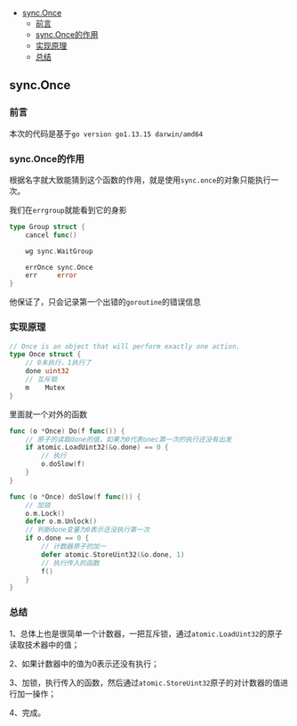 <!-- START doctoc generated TOC please keep comment here to allow auto update -->
<!-- DON'T EDIT THIS SECTION, INSTEAD RE-RUN doctoc TO UPDATE -->


- [sync.Once](#synconce)
  - [前言](#%E5%89%8D%E8%A8%80)
  - [sync.Once的作用](#synconce%E7%9A%84%E4%BD%9C%E7%94%A8)
  - [实现原理](#%E5%AE%9E%E7%8E%B0%E5%8E%9F%E7%90%86)
  - [总结](#%E6%80%BB%E7%BB%93)

<!-- END doctoc generated TOC please keep comment here to allow auto update -->

## sync.Once

### 前言

本次的代码是基于`go version go1.13.15 darwin/amd64` 

### sync.Once的作用

根据名字就大致能猜到这个函数的作用，就是使用`sync.once`的对象只能执行一次。  

我们在`errgroup`就能看到它的身影  

```go
type Group struct {
	cancel func()

	wg sync.WaitGroup

	errOnce sync.Once
	err     error
}
```

他保证了，只会记录第一个出错的`goroutine`的错误信息  

### 实现原理

```go
// Once is an object that will perform exactly one action.
type Once struct {
	// 0未执行，1执行了
	done uint32
	// 互斥锁
	m    Mutex
}
```

里面就一个对外的函数

```go
func (o *Once) Do(f func()) {
	// 原子的读取done的值，如果为0代表onec第一次的执行还没有出发
	if atomic.LoadUint32(&o.done) == 0 {
		// 执行
		o.doSlow(f)
	}
}

func (o *Once) doSlow(f func()) {
	// 加锁
	o.m.Lock()
	defer o.m.Unlock()
	// 判断done变量为0表示还没执行第一次
	if o.done == 0 {
		// 计数器原子的加一
		defer atomic.StoreUint32(&o.done, 1)
		// 执行传入的函数
		f()
	}
}
```

### 总结  

1、总体上也是很简单一个计数器，一把互斥锁，通过`atomic.LoadUint32`的原子读取技术器中的值；  

2、如果计数器中的值为0表示还没有执行；  

3、加锁，执行传入的函数，然后通过`atomic.StoreUint32`原子的对计数器的值进行加一操作；

4、完成。  


